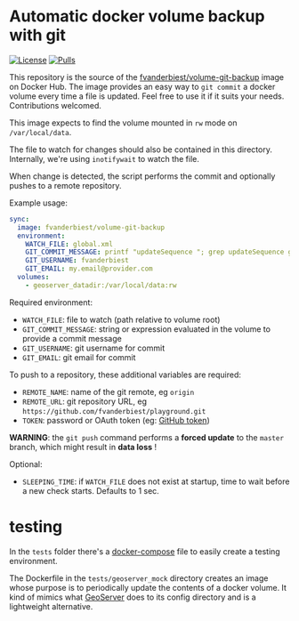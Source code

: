 # Automatic docker volume backup with git

[![License](https://img.shields.io/dub/l/vibe-d.svg)](https://img.shields.io/dub/l/vibe-d.svg)
[![Pulls](https://img.shields.io/docker/pulls/fvanderbiest/volume-git-backup.svg)](https://img.shields.io/docker/pulls/fvanderbiest/volume-git-backup.svg)

This repository is the source of the [fvanderbiest/volume-git-backup](https://hub.docker.com/r/fvanderbiest/volume-git-backup/) image on Docker Hub. 
The image provides an easy way to `git commit` a docker volume every time a file is updated. 
Feel free to use it if it suits your needs. Contributions welcomed.

This image expects to find the volume mounted in `rw` mode on `/var/local/data`.

The file to watch for changes should also be contained in this directory.
Internally, we're using `inotifywait` to watch the file.

When change is detected, the script performs the commit and optionally pushes to a remote repository.

Example usage:
```yaml
sync:
  image: fvanderbiest/volume-git-backup
  environment:
    WATCH_FILE: global.xml
    GIT_COMMIT_MESSAGE: printf "updateSequence "; grep updateSequence global.xml|sed -e 's#.*ce>\(.*\)</up.*#\1#'
    GIT_USERNAME: fvanderbiest
    GIT_EMAIL: my.email@provider.com
  volumes:
    - geoserver_datadir:/var/local/data:rw
```

Required environment:
 * `WATCH_FILE`: file to watch (path relative to volume root)
 * `GIT_COMMIT_MESSAGE`: string or expression evaluated in the volume to provide a commit message 
 * `GIT_USERNAME`: git username for commit
 * `GIT_EMAIL`: git email for commit

To push to a repository, these additional variables are required:
 * `REMOTE_NAME`: name of the git remote, eg `origin`
 * `REMOTE_URL`: git repository URL, eg `https://github.com/fvanderbiest/playground.git`
 * `TOKEN`: password or OAuth token (eg: [GitHub token](https://github.com/settings/tokens))

**WARNING**: the `git push` command performs a **forced update** to the `master` branch, which might result in **data loss** !

Optional:
 * `SLEEPING_TIME`: if `WATCH_FILE` does not exist at startup, time to wait before a new check starts. Defaults to 1 sec.


# testing

In the `tests` folder there's a [docker-compose](tests/docker-compose.yml) file to easily create a testing environment. 

The Dockerfile in the `tests/geoserver_mock` directory creates an image whose purpose is to periodically update the contents of a docker volume.
It kind of mimics what [GeoServer](http://geoserver.org/) does to its config directory and is a lightweight alternative.
